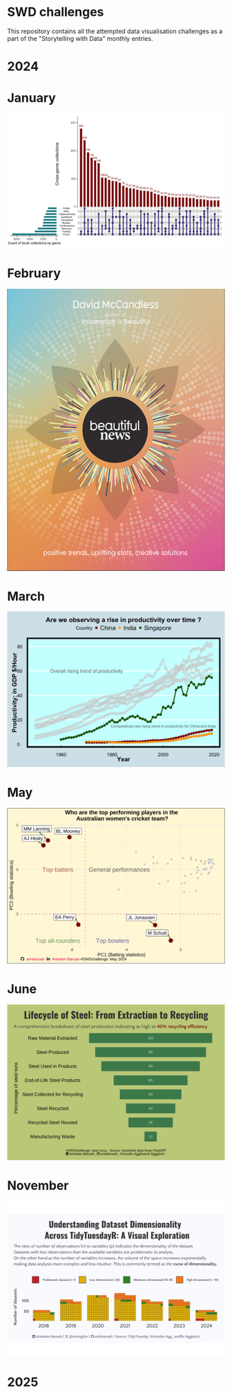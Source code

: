# SWD challenges
This repository contains all the attempted data visualisation challenges as a part of the "Storytelling with Data" monthly entries.

# 2024
# January


![](https://github.com/arinbaruah/SWD_challenges/blob/main/2024/January/Jan_challenge.png)

# February

![](https://github.com/arinbaruah/SWD_challenges/blob/main/2024/February/beautiful_news.png)

# March

![](https://github.com/arinbaruah/SWD_challenges/blob/main/2024/March/work_hours_files/figure-html/fig-plot4-1.png)

# May

![](https://github.com/arinbaruah/SWD_challenges/blob/main/2024/May/high-dimension-analysis_files/figure-html/fig-pcaplayer-1.png)

# June

![](June/index_files/figure-html/unnamed-chunk-2-1.png)

# November

![](https://github.com/arinbaruah/SWD_challenges/blob/main/2024/November/Remake_Tidytuesday.png)

# 2025

